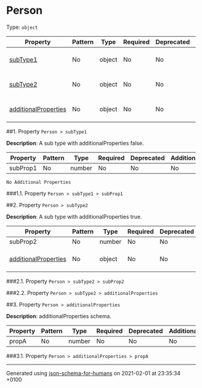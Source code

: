 # Person
Type: `object`

| Property | Pattern | Type | Required | Deprecated | Additional | Description |
| -------- | ------- | ---- | -------- | ---------- | ---------- | ----------- |
| [subType1](#subType1)|No|object|No|No| No|A sub type with additionalProperties false.|
| [subType2](#subType2)|No|object|No|No| No|A sub type with additionalProperties true.|
| [additionalProperties](#additionalProperties)|No|object|No|No|  [![made-with-Markdown](https://img.shields.io/badge/Should-conform-blue)](# "Each additional property must conform to the following schema")|additionalProperties schema.|

##<a name="subType1"></a>1.  Property `Person > subType1`

**Description**:  A sub type with additionalProperties false.

| Property | Pattern | Type | Required | Deprecated | Additional | Description |
| -------- | ------- | ---- | -------- | ---------- | ---------- | ----------- |
|subProp1|No|number|No|No| No||
`No Additional Properties`

###<a name="subType1_subProp1"></a>1.1.  Property `Person > subType1 > subProp1`

##<a name="subType2"></a>2.  Property `Person > subType2`

**Description**:  A sub type with additionalProperties true.

| Property | Pattern | Type | Required | Deprecated | Additional | Description |
| -------- | ------- | ---- | -------- | ---------- | ---------- | ----------- |
|subProp2|No|number|No|No| No||
| [additionalProperties](#subType2_additionalProperties)|No|object|No|No|  [![made-with-Markdown](https://img.shields.io/badge/Any%20type-allowed-green)](# "Additional Properties of any type are allowed.")||

###<a name="subType2_subProp2"></a>2.1.  Property `Person > subType2 > subProp2`

###<a name="subType2_additionalProperties"></a>2.2.  Property `Person > subType2 > additionalProperties`

##<a name="additionalProperties"></a>3.  Property `Person > additionalProperties`

**Description**:  additionalProperties schema.

| Property | Pattern | Type | Required | Deprecated | Additional | Description |
| -------- | ------- | ---- | -------- | ---------- | ---------- | ----------- |
|propA|No|number|No|No| No||

###<a name="additionalProperties_propA"></a>3.1.  Property `Person > additionalProperties > propA`

----------------------------------------------------------------------------------------------------------------------------
Generated using [json-schema-for-humans](https://github.com/coveooss/json-schema-for-humans) on 2021-02-01 at 23:35:34 +0100